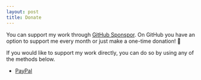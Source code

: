 ```yaml
---
layout: post
title: Donate
---
```


You can support my work through [GitHub Sponspor](https://github.com/sponsors/amirmasoudabdol). On GitHub you have an option to support me every month or just make a one-time donation! 💖

If you would like to support my work directly, you can do so by using any of the methods below.

- [PayPal](https://www.paypal.com/donate?hosted_button_id=RSUFMQ52LPKFE)
